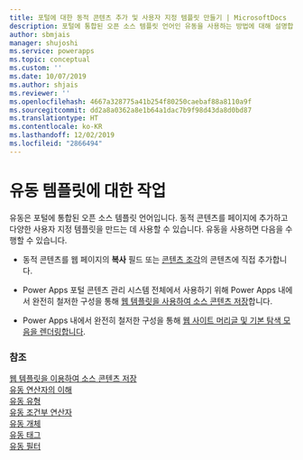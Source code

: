```yaml
---
title: 포털에 대한 동적 콘텐츠 추가 및 사용자 지정 템플릿 만들기 | MicrosoftDocs
description: 포털에 통합된 오픈 소스 템플릿 언어인 유동을 사용하는 방법에 대해 설명합니다.
author: sbmjais
manager: shujoshi
ms.service: powerapps
ms.topic: conceptual
ms.custom: ''
ms.date: 10/07/2019
ms.author: shjais
ms.reviewer: ''
ms.openlocfilehash: 4667a328775a41b254f80250caebaf88a8110a9f
ms.sourcegitcommit: dd2a8a0362a8e1b64a1dac7b9f98d43da8d0bd87
ms.translationtype: HT
ms.contentlocale: ko-KR
ms.lasthandoff: 12/02/2019
ms.locfileid: "2866494"
---
```

# <a name="work-with-liquid-templates"></a>유동 템플릿에 대한 작업

유동은 포털에 통합된 오픈 소스 템플릿 언어입니다. 동적 콘텐츠를 페이지에 추가하고 다양한 사용자 지정 템플릿을 만드는 데 사용할 수 있습니다. 유동을 사용하면 다음을 수행할 수 있습니다.

- 동적 콘텐츠를 웹 페이지의 **복사** 필드 또는 [콘텐츠 조각](../configure/customize-content-snippets.md)의 콘텐츠에 직접 추가합니다.  

- Power Apps 포털 콘텐츠 관리 시스템 전체에서 사용하기 위해 Power Apps 내에서 완전히 철저한 구성을 통해 [웹 템플릿을 사용하여 소스 콘텐츠 저장](store-content-web-templates.md)합니다.  

- Power Apps 내에서 완전히 철저한 구성을 통해 [웹 사이트 머리글 및 기본 탐색 모음을 렌더링합니다](render-site-header-primary-navigation.md).  


### <a name="see-also"></a>참조

[웹 템플릿을 이용하여 소스 콘텐츠 저장](store-content-web-templates.md)  
[유동 연산자의 이해](liquid-operators.md)  
[유동 유형](liquid-types.md)  
[유동 조건부 연산자](liquid-conditional-operators.md)  
[유동 개체](liquid-objects.md)  
[유동 태그](liquid-tags.md)  
[유동 필터](liquid-filters.md)  
